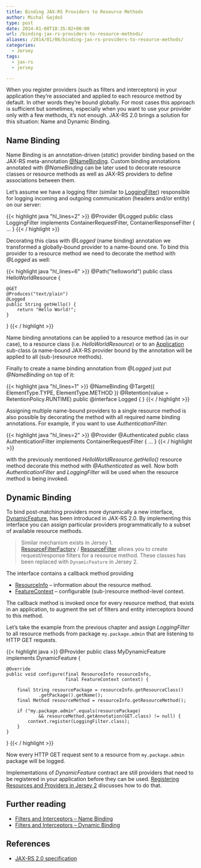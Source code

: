 ```yaml
---
title: Binding JAX-RS Providers to Resource Methods
author: Michal Gajdoš
type: post
date: 2014-01-08T18:35:02+00:00
url: /binding-jax-rs-providers-to-resource-methods/
aliases: /2014/01/08/binding-jax-rs-providers-to-resource-methods/
categories:
  - Jersey
tags:
  - jax-rs
  - jersey

---
```

When you register providers (such as filters and interceptors) in your application they&#8217;re associated and applied to each resource method by default. In other words they&#8217;re bound globally. For most cases this approach is sufficient but sometimes, especially when you want to use your provider only with a few methods, it&#8217;s not enough. JAX-RS 2.0 brings a solution for this situation: Name and Dynamic Binding.

<!--more-->

## <a name="name-binding"></a>Name Binding

Name Binding is an annotation-driven (_static_) provider binding based on the JAX-RS meta-annotation [@NameBinding][1]. Custom binding annotations annotated with _@NameBinding_ can be later used to decorate resource classes or resource methods as well as JAX-RS providers to define associations between them.

Let&#8217;s assume we have a logging filter (similar to [LoggingFilter][2]) responsible for logging incoming and outgoing communication (headers and/or entity) on our server:

{{< highlight java "hl_lines=2" >}}
@Provider
@Logged
public class LoggingFilter implements ContainerRequestFilter,
                                      ContainerResponseFilter { ... }
{{< / highlight >}}

Decorating this class with _@Logged_ (name binding) annotation we transformed a globally-bound provider to a name-bound one. To bind this provider to a resource method we need to decorate the method with _@Logged_ as well:

{{< highlight java "hl_lines=6" >}}
@Path("helloworld")
public class HelloWorldResource {

    @GET
    @Produces("text/plain")
    @Logged
    public String getHello() {
        return "Hello World!";
    }
}
{{< / highlight >}}

Name binding annotations can be applied to a resource method (as in our case), to a resource class (i.e. _HelloWorldResource_) or to an [Application][3] sub-class (a name-bound JAX-RS provider bound by the annotation will be applied to all (sub-)resource methods).

Finally to create a name binding annotation from _@Logged_ just put _@NameBinding_ on top of it:

{{< highlight java "hl_lines=1" >}}
@NameBinding
@Target({ ElementType.TYPE, ElementType.METHOD })
@Retention(value = RetentionPolicy.RUNTIME)
public @interface Logged { }
{{< / highlight >}}

Assigning multiple name-bound providers to a single resource method is also possible by decorating the method with all required name binding annotations. For example, if you want to use _AuthenticationFilter_:

{{< highlight java "hl_lines=2" >}}
@Provider
@Authenticated
public class AuthenticationFilter implements ContainerRequestFilter { ... }
{{< / highlight >}}

with the previously mentioned _HelloWorldResource.getHello()_ resource method decorate this method with _@Authenticated_ as well. Now both _AuthenticationFilter_ and _LoggingFilter_ will be used when the resource method is being invoked.

## <a name="dynamic-binding"></a>Dynamic Binding

To bind post-matching providers more dynamically a new interface, [DynamicFeature][4], has been introduced in JAX-RS 2.0. By implementing this interface you can assign particular providers programmatically to a subset of available resource methods.

> <a name="dynamic-binding-jersey1"></a>Similar mechanism exists in Jersey 1. [ResourceFilterFactory][5] / [ResourceFilter][6] allows you to create request/response filters for a resource method. These classes has been replaced with `DynamicFeature` in Jersey 2.

The interface contains a callback method providing

  * [ResourceInfo][7] &#8211; information about the resource method.
  * [FeatureContext][8] &#8211; configurable (sub-)resource method-level context.

The callback method is invoked once for every resource method, that exists in an application, to augment the set of filters and entity interceptors bound to this method.

Let&#8217;s take the example from the previous chapter and assign _LoggingFilter_ to all resource methods from package `my.package.admin` that are listening to HTTP GET requests.

{{< highlight java >}}
@Provider
public class MyDynamicFeature implements DynamicFeature {

    @Override
    public void configure(final ResourceInfo resourceInfo,
                          final FeatureContext context) {

        final String resourcePackage = resourceInfo.getResourceClass()
                .getPackage().getName();
        final Method resourceMethod = resourceInfo.getResourceMethod();

        if ("my.package.admin".equals(resourcePackage)
                && resourceMethod.getAnnotation(GET.class) != null) {
            context.register(LoggingFilter.class);
        }
    }
}
{{< / highlight >}}

Now every HTTP GET request sent to a resource from `my.package.admin` package will be logged.

Implementations of _DynamicFeature_ contract are still providers that need to be registered in your application before they can be used. [Registering Resources and Providers in Jersey 2][9] discusses how to do that.

## Further reading

  * [Filters and Interceptors &#8211; Name Binding][10]
  * [Filters and Interceptors &#8211; Dynamic Binding][11]

## References

  * [JAX-RS 2.0 specification][12]

 [1]: https://jax-rs.github.io/apidocs/2.0.1/javax/ws/rs/NameBinding.html
 [2]: https://jersey.github.io/apidocs/latest/jersey/org/glassfish/jersey/filter/LoggingFilter.html
 [3]: https://jax-rs.github.io/apidocs/2.0.1/javax/ws/rs/core/Application.html
 [4]: https://jax-rs.github.io/apidocs/2.0.1/javax/ws/rs/container/DynamicFeature.html
 [5]: https://jersey.github.io/apidocs/1.18/jersey/com/sun/jersey/spi/container/ResourceFilterFactory.html
 [6]: https://jersey.github.io/apidocs/1.18/jersey/com/sun/jersey/spi/container/ResourceFilter.html
 [7]: https://jax-rs.github.io/apidocs/2.0.1/javax/ws/rs/container/ResourceInfo.html
 [8]: https://jax-rs.github.io/apidocs/2.0.1/javax/ws/rs/core/FeatureContext.html
 [9]: /2013/11/19/registering-resources-and-providers-in-jersey-2/
 [10]: https://jersey.github.io/documentation/latest/filters-and-interceptors.html#d0e8137
 [11]: https://jersey.github.io/documentation/latest/filters-and-interceptors.html#d0e8210
 [12]: https://jcp.org/aboutJava/communityprocess/final/jsr339/index.html